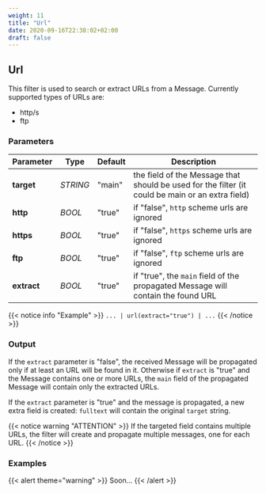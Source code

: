 ```yaml
---
weight: 11
title: "Url"
date: 2020-09-16T22:38:02+02:00
draft: false
---
```


## Url

This filter is used to search or extract URLs from a Message.
Currently supported types of URLs are:
 * http/s
 * ftp

### Parameters

 | Parameter | Type | Default | Description 
 | --- | --- | --- | --- |
 | **target** | _STRING_ | "main" | the field of the Message that should be used for the filter (it could be main or an extra field) |
 | **http** | _BOOL_ | "true" | if "false", `http` scheme urls are ignored |
 | **https** | _BOOL_ | "true" | if "false", `https` scheme urls are ignored |
 | **ftp** | _BOOL_ | "true" | if "false", `ftp` scheme urls are ignored |
 | **extract** | _BOOL_ | "true" | if "true", the `main` field of the propagated Message will contain the found URL |

 
{{< notice info "Example" >}} 
`... | url(extract="true") | ...`
{{< /notice >}}

### Output

If the `extract` parameter is "false", the received Message will be propagated only if at least an URL will be found in it. 
Otherwise if `extract` is "true" and the Message contains one or more URLs, the `main` field of the propagated Message will contain only the extracted URLs.

If the `extract` parameter is "true" and the message is propagated, a new extra field is created: `fulltext` will contain the original `target` string.

{{< notice warning "ATTENTION" >}} 
If the targeted field contains multiple URLs, the filter will create and propagate multiple messages, one for each URL. 
{{< /notice >}}

### Examples

{{< alert theme="warning" >}}
Soon...
{{< /alert >}} 